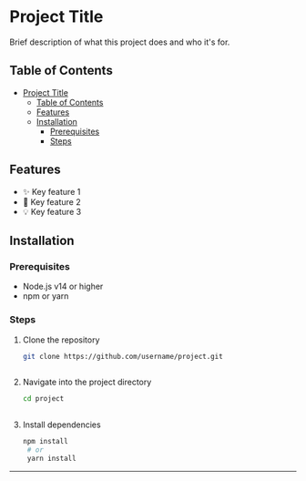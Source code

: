 # Project Title

Brief description of what this project does and who it's for.

## Table of Contents
- [Project Title](#project-title)
  - [Table of Contents](#table-of-contents)
  - [Features](#features)
  - [Installation](#installation)
    - [Prerequisites](#prerequisites)
    - [Steps](#steps)

## Features
- ✨ Key feature 1
- 🚀 Key feature 2
- 💡 Key feature 3

## Installation

### Prerequisites
- Node.js v14 or higher
- npm or yarn

### Steps
1. Clone the repository  
   ```bash
   git clone https://github.com/username/project.git  
  
2. Navigate into the project directory
   ```bash
   cd project
  
3. Install dependencies
   ```bash
   npm install
    # or
    yarn install

---  

